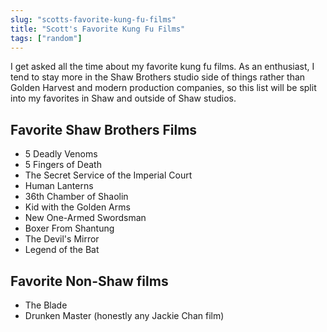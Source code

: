 ```yaml
---
slug: "scotts-favorite-kung-fu-films"
title: "Scott's Favorite Kung Fu Films"
tags: ["random"]
---
```


I get asked all the time about my favorite kung fu films. As an enthusiast, I tend to stay more in the Shaw Brothers studio side of things rather than Golden Harvest and modern production companies, so this list will be split into my favorites in Shaw and outside of Shaw studios.

## Favorite Shaw Brothers Films

- 5 Deadly Venoms
- 5 Fingers of Death
- The Secret Service of the Imperial Court
- Human Lanterns
- 36th Chamber of Shaolin
- Kid with the Golden Arms
- New One-Armed Swordsman
- Boxer From Shantung
- The Devil's Mirror
- Legend of the Bat

## Favorite Non-Shaw films

- The Blade
- Drunken Master (honestly any Jackie Chan film)
